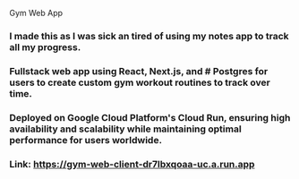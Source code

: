 Gym Web App

### I made this as I was sick an tired of using my notes app to track all my progress.
### Fullstack web app using React, Next.js, and # Postgres for users to create custom gym workout routines to track over time.
### Deployed on Google Cloud Platform's Cloud Run, ensuring high availability and scalability while maintaining optimal performance for users worldwide.
### Link: https://gym-web-client-dr7lbxqoaa-uc.a.run.app
